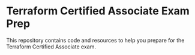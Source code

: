 # Terraform Certified Associate Exam Prep

This repository contains code and resources to help you prepare for the Terraform Certified Associate exam.

